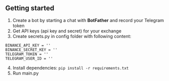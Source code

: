 ## Getting started

1. Create a bot by starting a chat with **BotFather** and record your Telegram token
2. Get API keys (api key and secret) for your exchange
3. Create secrets.py in config folder with following content:
 ```
BINANCE_API_KEY = ''
BINANCE_SECRET_KEY = ''
TELEGRAM_TOKEN = ''
TELEGRAM_USER_ID = ''
```

4. Install dependencies: `pip install -r requirements.txt`
5. Run main.py
